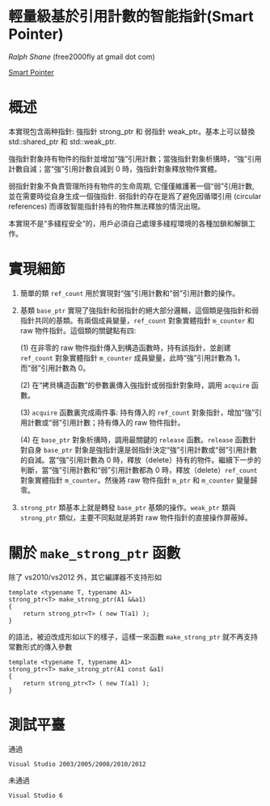 ﻿輕量級基於引用計數的智能指針(Smart Pointer)
==========================

_Ralph Shane_ (free2000fly at gmail dot com)

[Smart Pointer](https://github.com/free2000fly/SmartPointer)


概述
==========================

本實現包含兩种指針: 強指針 strong_ptr 和 弱指針 weak_ptr。基本上可以替換 std::shared_ptr 和 std::weak_ptr.

強指針對象持有物件的指針並增加“強”引用計數；當強指針對象析搆時，“強”引用計數自減；當“強”引用計數自減到 0 時，強指針對象釋放物件實體。

弱指針對象不負責管理所持有物件的生命周期, 它僅僅維護著一個“弱”引用計數, 並在需要時從自身生成一個強指針. 弱指針的存在是爲了避免因循環引用 (circular references) 而導致智能指針持有的物件無法釋放的情況出現。

本實現不是“多綫程安全”的，用戶必須自己處理多綫程環境的各種加鎖和解鎖工作。

實現細節
==========================

1. 簡單的類 `ref_count` 用於實現對“強”引用計數和“弱”引用計數的操作。

2.  基類 `base_ptr` 實現了強指針和弱指針的絕大部分邏輯，這個類是強指針和弱指針共同的基類。有兩個成員變量，`ref_count` 對象實體指針 `m_counter` 和 raw 物件指針。這個類的關鍵點有四: 

    (1) 在非零的 raw 物件指針傳入到構造函數時，持有該指針，並創建 `ref_count` 對象實體指針 `m_counter` 成員變量，此時“強”引用計數為 1，而“弱”引用計數為 0。

    (2) 在“拷貝構造函數”的參數裏傳入強指針或弱指針對象時，調用 `acquire` 函數。

    (3) `acquire` 函數裏完成兩件事: 持有傳入的 `ref_count` 對象指針，增加“強”引用計數或“弱”引用計數；持有傳入的 raw 物件指針。

    (4) 在 `base_ptr` 對象析搆時，調用最關鍵的 `release` 函數。`release` 函數針對自身 `base_ptr` 對象是強指針還是弱指針決定“強”引用計數或“弱”引用計數的自減。當“強”引用計數為 0 時，釋放（delete）持有的物件。繼續下一步的判斷，當“強”引用計數和“弱”引用計數都為 0 時，釋放（delete）`ref_count` 對象實體指針 `m_counter`。然後將 raw 物件指針 `m_ptr` 和 `m_counter` 變量歸零。

3.  `strong_ptr` 類基本上就是轉發 `base_ptr` 基類的操作。`weak_ptr` 類與 `strong_ptr` 類似，主要不同點就是將對 raw 物件指針的直接操作屏蔽掉。


關於 `make_strong_ptr` 函數
==========================

除了 vs2010/vs2012 外，其它編譯器不支持形如

    template <typename T, typename A1>
    strong_ptr<T> make_strong_ptr(A1 &&a1)
    {
        return strong_ptr<T> ( new T(a1) );
    }

的語法，被迫改成形如以下的樣子，這樣一來函數 `make_strong_ptr` 就不再支持常數形式的傳入參數

    template <typename T, typename A1>
    strong_ptr<T> make_strong_ptr(A1 const &a1)
    {
        return strong_ptr<T> ( new T(a1) );
    }


測試平臺
==========================

通過 

    Visual Studio 2003/2005/2008/2010/2012

未通過
    
    Visual Studio 6

